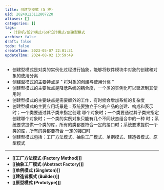 ```yaml
---
title: 创建型模式 (5 种)
uid: 20240123112807220
aliases: []
categories: []
tags:
  - 计算机/设计模式/GoF设计模式/创建型模式
archive: false
draft: false
todo: false
createTime: 2023-05-07 22:01:31
updateTime: 2024-08-02 13:59:49
---
```


- 创建型模式是对类的实例化过程进行抽象，能够将软件模块中对象的创建和对象的使用分离
- 创建型模式的主要特点是 " 将对象的创建与使用分离 "
- 创建型模式的主要优点是降低系统的耦合度，一个类的实例化可以延迟到其使用时
- 创建型模式的主要缺点是需要额外的工作，有时候会增加系统的复杂度
- 创建型模式的主要应用场景是：系统要独立于它的产品的创建、构成和表示时；一个类要通过其子类来指定创建
  哪个对象时；一个类要通过其子类来指定创建哪个对象时；一个类的实例对象只能有几个不同状态组合中的一种
  时；系统要求提供一个类的库，所有的类都要符合一定的接口时；系统要求提供一个类的库，所有的类都要符合
  一定的接口时
- 创建型模式包括：工厂方法模式、抽象工厂模式、单例模式、建造者模式、原型模式

---

- **[[工厂方法模式 (Factory Method)]]**
- **[[抽象工厂模式 (Abstract Factory)]]**
- **[[单例模式 (Singleton)]]**
- **[[建造者模式 (Builder)]]**
- **[[原型模式 (Prototype)]]**
